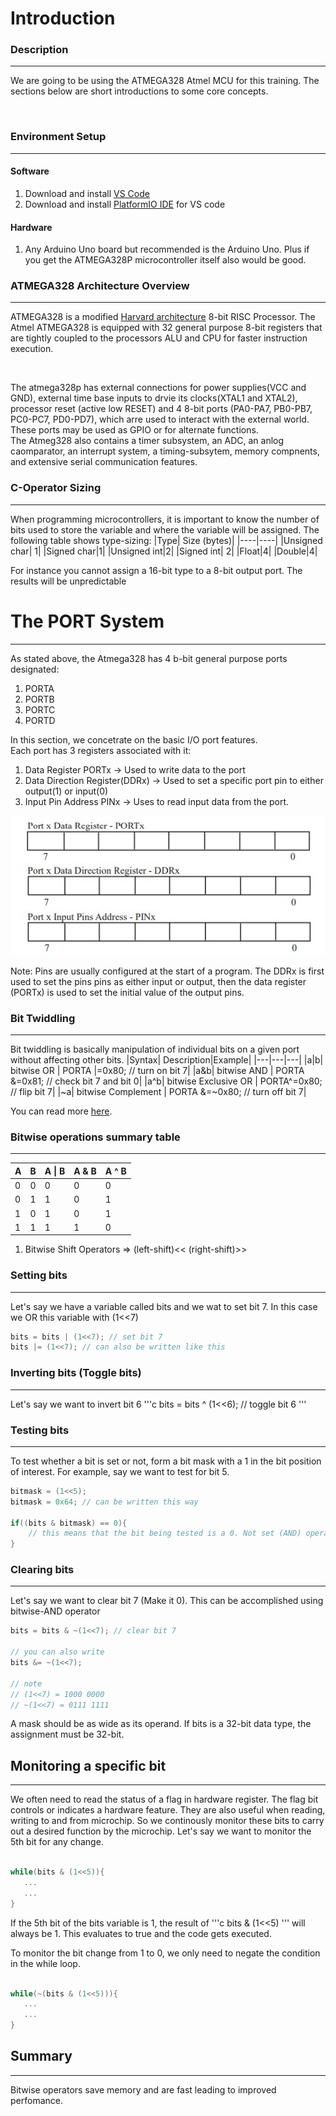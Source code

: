 # Introduction

### Description
---
We are going to be using the ATMEGA328 Atmel MCU for this training. The sections below are short introductions to some core concepts.
<p>&nbsp;</p>

### Environment Setup
---
#### Software
1. Download and install [VS Code](https://code.visualstudio.com/)
2. Download and install [PlatformIO IDE](https://platformio.org/) for VS code

#### Hardware
1. Any Arduino Uno board but recommended is the Arduino Uno. Plus if you get the ATMEGA328P microcontroller itself also would be good.


### ATMEGA328 Architecture Overview
---
ATMEGA328 is a modified [Harvard architecture](https://www.geeksforgeeks.org/harvard-architecture/) 8-bit RISC Processor. The Atmel ATMEGA328 is equipped with 32 general purpose 8-bit registers that are tightly coupled to the processors ALU and CPU for faster instruction execution.
<p>&nbsp;</p>

The atmega328p has external connections for power supplies(VCC and GND), external time base inputs to drvie its clocks(XTAL1 and XTAL2), processor reset (active low RESET) and 4 8-bit ports (PA0-PA7, PB0-PB7, PC0-PC7, PD0-PD7), which arre used to interact with the external world.  
These ports may be used as GPIO or for alternate functions.   
The Atmeg328 also contains a timer subsystem, an ADC, an anlog caomparator, an interrupt system, a timing-subsytem, memory compnents, and extensive serial communication features. 



### C-Operator Sizing
---
When programming microcontrollers, it is important to know the number of bits used to store the variable and where the variable will be assigned. 
The following table shows type-sizing:
|Type| Size (bytes)|
|----|----|
|Unsigned char| 1|
|Signed char|1|
|Unsigned int|2|
|Signed int| 2|
|Float|4|
|Double|4|

For instance you cannot assign a 16-bit type to a 8-bit output port. The results will be unpredictable

# The PORT System
---
As stated above, the Atmega328 has 4 b-bit general purpose ports designated:  
1. PORTA
2. PORTB
3. PORTC
4. PORTD

In this section, we concetrate on the basic I/O port features. <br>
Each port has 3 registers associated with it:
1. Data Register PORTx -> Used to write data to the port
2. Data Direction Register(DDRx) -> Used to set a specific port pin to either output(1) or input(0)
3. Input Pin Address PINx -> Uses to read input data from the port. <br>

![Port System](../resources/port-system/port-system.jpg)

Note: Pins are usually configured at the start of a program. The DDRx is first used to set the pins pins as either input or output, then the data register (PORTx) is used to set the initial value of the output pins.

### Bit Twiddling
---
Bit twiddling is basically manipulation of individual bits on a given port without affecting other bits. 
|Syntax| Description|Example|
|---|---|---|
|a\|b| bitwise OR | PORTA \|=0x80; // turn on bit 7|
|a&b| bitwise AND | PORTA &=0x81; // check bit 7 and bit 0|
|a^b| bitwise Exclusive OR | PORTA^=0x80; // flip bit 7|
|~a| bitwise Complement | PORTA &=~0x80; // turn off bit 7|

You can read more [here](https://www.codementor.io/@erikeidt/bit-twiddling-understanding-bit-operations-iqj68ynb7).



### Bitwise operations summary table
---
|A|B|A \| B|A & B| A ^ B|
|---|---|---|---|---|
|0|0|0|0|0|
|0|1|1|0|1|
|1|0|1|0|1|
|1|1|1|1|0|

1. Bitwise Shift Operators => (left-shift)<<   (right-shift)>>

### Setting bits
---
Let's say we have a variable called bits and we wat to set bit 7. In this case we OR this variable with (1<<7)

```c
bits = bits | (1<<7); // set bit 7
bits |= (1<<7); // can also be written like this

```

### Inverting bits (Toggle bits)
---
Let's say we want to invert bit 6
'''c
bits = bits ^ (1<<6); // toggle bit 6
'''

### Testing bits
---
To test whether a bit is set or not, form a bit mask with a 1 in the bit position of interest.
For example, say we want to test for bit 5.

```c
bitmask = (1<<5);
bitmask = 0x64; // can be written this way

if((bits & bitmask) == 0){
	// this means that the bit being tested is a 0. Not set (AND) operation
}


```

### Clearing bits
---
Let's say we want to clear bit 7 (Make it 0). This can be accomplished using bitwise-AND operator

```c
bits = bits & ~(1<<7); // clear bit 7

// you can also write
bits &= ~(1<<7);

// note
// (1<<7) = 1000 0000
// ~(1<<7) = 0111 1111

```

A mask should be as wide as its operand. If bits is a 32-bit data type, the assignment must be
32-bit.

## Monitoring a specific bit
---
We often need to read the status of a flag in hardware register. The flag bit controls or indicates a hardware feature. 
They are also useful when reading, writing to and from microchip. So we continously monitor these bits to carry out
 a desired function by the microchip. Let's say we want to monitor the 5th bit for any change. 
 
 ```c
 
 while(bits & (1<<5)){
	...
	...
 }
 

```
 
 If the 5th bit of the bits variable is 1, the result of '''c bits & (1<<5) ''' will always be 1. This evaluates to true and the code gets executed.
 

To monitor the bit change from 1 to 0, we only need to negate the condition in the while loop.

 ```c
 
 while(~(bits & (1<<5))){
	...
	...
 }
 

 ```
 
 ## Summary
 ---
 Bitwise operators save memory and are fast leading to improved perfomance.